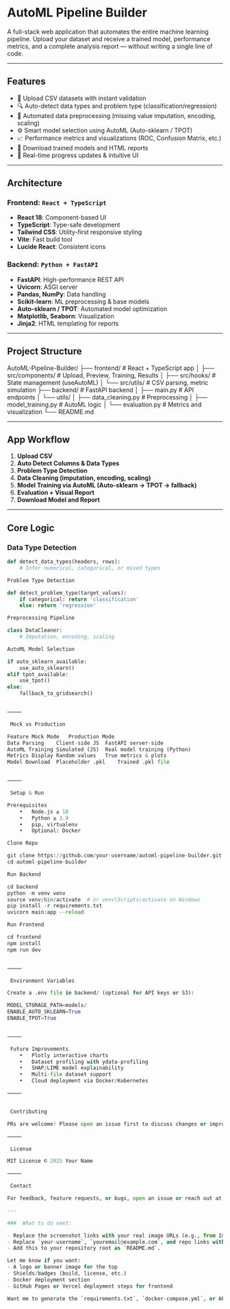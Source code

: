 #  AutoML Pipeline Builder

A full-stack web application that automates the entire machine learning pipeline. Upload your dataset and receive a trained model, performance metrics, and a complete analysis report — without writing a single line of code.

---

##  Features

- 📂 Upload CSV datasets with instant validation
- 🔍 Auto-detect data types and problem type (classification/regression)
- 🧹 Automated data preprocessing (missing value imputation, encoding, scaling)
- ⚙️ Smart model selection using AutoML (Auto-sklearn / TPOT)
- 📈 Performance metrics and visualizations (ROC, Confusion Matrix, etc.)
- 📝 Download trained models and HTML reports
- 🔄 Real-time progress updates & intuitive UI

---

##  Architecture

### Frontend: `React + TypeScript`
- **React 18**: Component-based UI
- **TypeScript**: Type-safe development
- **Tailwind CSS**: Utility-first responsive styling
- **Vite**: Fast build tool
- **Lucide React**: Consistent icons

### Backend: `Python + FastAPI`
- **FastAPI**: High-performance REST API
- **Uvicorn**: ASGI server
- **Pandas, NumPy**: Data handling
- **Scikit-learn**: ML preprocessing & base models
- **Auto-sklearn / TPOT**: Automated model optimization
- **Matplotlib, Seaborn**: Visualization
- **Jinja2**: HTML templating for reports

---

##  Project Structure

AutoML-Pipeline-Builder/
├── frontend/                  # React + TypeScript app
│   ├── src/components/        # Upload, Preview, Training, Results
│   ├── src/hooks/             # State management (useAutoML)
│   └── src/utils/             # CSV parsing, metric simulation
├── backend/                   # FastAPI backend
│   ├── main.py                # API endpoints
│   └── utils/
│       ├── data_cleaning.py   # Preprocessing
│       ├── model_training.py  # AutoML logic
│       └── evaluation.py      # Metrics and visualization
└── README.md

---

##  App Workflow

1. **Upload CSV**
2. **Auto Detect Columns & Data Types**
3. **Problem Type Detection**
4. **Data Cleaning (imputation, encoding, scaling)**
5. **Model Training via AutoML (Auto-sklearn → TPOT → fallback)**
6. **Evaluation + Visual Report**
7. **Download Model and Report**

---

##  Core Logic

### Data Type Detection
```python
def detect_data_types(headers, rows):
    # Infer numerical, categorical, or mixed types

Problem Type Detection

def detect_problem_type(target_values):
    if categorical: return 'classification'
    else: return 'regression'

Preprocessing Pipeline

class DataCleaner:
    # Imputation, encoding, scaling

AutoML Model Selection

if auto_sklearn_available:
    use_auto_sklearn()
elif tpot_available:
    use_tpot()
else:
    fallback_to_gridsearch()


⸻

 Mock vs Production

Feature	Mock Mode	Production Mode
Data Parsing	Client-side JS	FastAPI server-side
AutoML Training	Simulated (JS)	Real model training (Python)
Metrics Display	Random values	True metrics & plots
Model Download	Placeholder .pkl	Trained .pkl file


⸻

 Setup & Run

Prerequisites
	•	Node.js ≥ 18
	•	Python ≥ 3.9
	•	pip, virtualenv
	•	Optional: Docker

Clone Repo

git clone https://github.com/your-username/automl-pipeline-builder.git
cd automl-pipeline-builder

Run Backend

cd backend
python -m venv venv
source venv/bin/activate  # or venv\Scripts\activate on Windows
pip install -r requirements.txt
uvicorn main:app --reload

Run Frontend

cd frontend
npm install
npm run dev


⸻

 Environment Variables

Create a .env file in backend/ (optional for API keys or S3):

MODEL_STORAGE_PATH=models/
ENABLE_AUTO_SKLEARN=True
ENABLE_TPOT=True


⸻

 Future Improvements
	•	Plotly interactive charts
	•	Dataset profiling with ydata-profiling
	•	SHAP/LIME model explainability
	•	Multi-file dataset support
	•	Cloud deployment via Docker/Kubernetes

⸻


 Contributing

PRs are welcome! Please open an issue first to discuss changes or improvements.

⸻

 License

MIT License © 2025 Your Name

⸻

 Contact

For feedback, feature requests, or bugs, open an issue or reach out at youremail@example.com.

---

###  What to do next:

- Replace the screenshot links with your real image URLs (e.g., from Imgur or GitHub assets).
- Replace `your-username`, `youremail@example.com`, and repo links with your real GitHub info.
- Add this to your repository root as `README.md`.

Let me know if you want:
- A logo or banner image for the top
- Shields/badges (build, license, etc.)
- Docker deployment section  
- GitHub Pages or Vercel deployment steps for frontend

Want me to generate the `requirements.txt`, `docker-compose.yml`, or API schema too?
